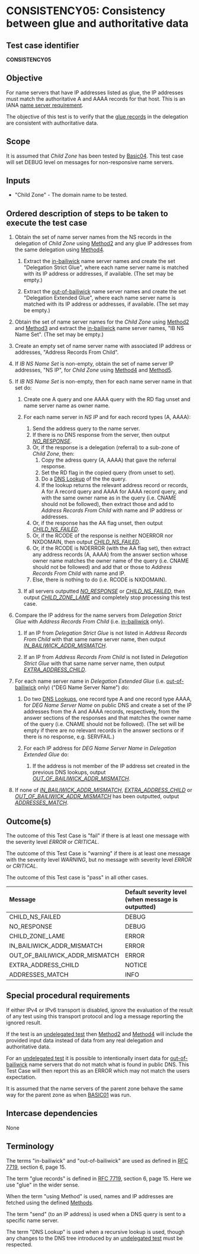 # CONSISTENCY05: Consistency between glue and authoritative data

## Test case identifier

**CONSISTENCY05**

## Objective

For name servers that have IP addresses listed as glue, the IP addresses must
match the authoritative A and AAAA records for that host. This is an IANA 
[name server requirement].

The objective of this test is to verify that the [glue records][terminology] 
in the delegation are consistent with authoritative data.

## Scope

It is assumed that *Child Zone* has been tested by [Basic04]. This test
case will set DEBUG level on messages for non-responsive name servers.

## Inputs

* "Child Zone" - The domain name to be tested.

## Ordered description of steps to be taken to execute the test case
1. Obtain the set of name server names from the NS records in the 
   delegation of *Child Zone* using [Method2] and any glue IP addresses
   from the same delegation using [Method4].

   1. Extract the [in-bailiwick][terminology] name server names and create the set
      "Delegation Strict Glue", where each name server name 
      is matched with its IP address or addresses, if available. (The 
      set may be empty.)

   2. Extract the [out-of-bailiwick][terminology] name server names and create the 
      set "Delegation Extended Glue", where each name server name 
      is matched with its IP address or addresses, if available. (The 
      set may be empty.)

2. Obtain the set of name server names for the *Child Zone* using
   [Method2] and [Method3] and extract the [in-bailiwick][terminology] name 
   server names, "IB NS Name Set". (The set may be empty.)

3. Create an empty set of name server name with associated IP address
   or addresses, "Address Records From Child".

4. If *IB NS Name Set* is non-empty, obtain the set of name server IP 
   addresses, "NS IP", for *Child Zone* using [Method4] and [Method5].

5. If *IB NS Name Set* is non-empty, then for each name server name in
   that set do:

   1. Create one A query and one AAAA query with the RD flag unset
      and name server name as owner name.

   2. For each name server in *NS IP* and for each record 
      types (A, AAAA):
      1. Send the address query to the name server.
      2. If there is no DNS response from the server, then
         output *[NO_RESPONSE]*.
      3. Or, if the response is a delegation (referral) to a 
         sub-zone of *Child Zone*, then:
         1. Copy the adress query (A, AAAA) that gave the referral
            response.
         2. Set the RD flag in the copied query (from unset to set).
         3. Do a [DNS Lookup][terminology] of the the query.
         4. If the lookup returns the relevant address record or records,
            A for A record query and AAAA for AAAA record query, and 
            with the same owner name as in the query (i.e. CNAME should
            not be followed), then extract those and add to 
            *Address Records From Child* with name and IP 
            address or addresses.
      4. Or, if the response has the AA flag unset, then
         output *[CHILD_NS_FAILED]*. 
      5. Or, if the RCODE of the response is neither NOERROR nor 
         NXDOMAIN, then output *[CHILD_NS_FAILED]*.
      6. Or, if the RCODE is NOERROR (with the AA flag set), then
         extract any address records (A, AAAA) from the answer
         section whose owner name matches the owner name 
         of the query (i.e. CNAME should not be followed) and add 
         that or those to *Address Records From Child* with name and IP. 
      7. Else, there is nothing to do (i.e. RCODE is NXDOMAIN).

   3. If all servers outputted *[NO_RESPONSE]* or *[CHILD_NS_FAILED]*, 
      then output *[CHILD_ZONE_LAME]* and completely stop processing 
      this test case.

6. Compare the IP address for the name servers from 
   *Delegation Strict Glue* with *Address Records From Child*
   (i.e. [in-bailiwick][terminology] only).

   1. If an IP from *Delegation Strict Glue* is not listed in 
      *Address Records From Child* with that same name server name, 
      then output *[IN_BAILIWICK_ADDR_MISMATCH]*.

   2. If an IP from *Address Records From Child* is not listed in
      *Delegation Strict Glue* with that same name server name, then 
      output *[EXTRA_ADDRESS_CHILD]*.

7. For each name server name in *Delegation Extended Glue* 
   (i.e. [out-of-bailiwick][terminology] only) ("DEG Name Server Name") do: 

   1. Do two [DNS Lookups][terminology], one record type A and one record type 
      AAAA, for *DEG Name Server Name* on public DNS and create a
      set of the IP addresses from the A and AAAA records, respectively,
      from the answer sections of the responses and that matches
      the owner name of the query (i.e. CNAME should not be followed). 
      (The set will be empty if there are no relevant records in the
      answer sections or if there is no response, e.g. SERVFAIL.)

   2. For each IP address for *DEG Name Server Name* in
      *Delegation Extended Glue* do:
      1. If the address is not member of the IP address set created
         in the previous DNS lookups, output 
         *[OUT_OF_BAILIWICK_ADDR_MISMATCH]*.

8. If none of *[IN_BAILIWICK_ADDR_MISMATCH]*, *[EXTRA_ADDRESS_CHILD]* 
   or *[OUT_OF_BAILIWICK_ADDR_MISMATCH]* has been outputted, output 
   *[ADDRESSES_MATCH]*.


## Outcome(s)

The outcome of this Test Case is "fail" if there is at least one message
with the severity level *ERROR* or *CRITICAL*.

The outcome of this Test Case is "warning" if there is at least one message
with the severity level *WARNING*, but no message with severity level
*ERROR* or *CRITICAL*.

The outcome of this Test case is "pass" in all other cases.

Message                           | Default severity level (when message is outputted)
:---------------------------------|:-----------------------------------
CHILD_NS_FAILED                   | DEBUG
NO_RESPONSE                       | DEBUG
CHILD_ZONE_LAME                   | ERROR
IN_BAILIWICK_ADDR_MISMATCH        | ERROR
OUT_OF_BAILIWICK_ADDR_MISMATCH    | ERROR
EXTRA_ADDRESS_CHILD               | NOTICE
ADDRESSES_MATCH                   | INFO

## Special procedural requirements	

If either IPv4 or IPv6 transport is disabled, ignore the evaluation of the
result of any test using this transport protocol and log a message reporting
the ignored result.

If the test is an [undelegated test] then [Method2] and [Method4] will 
include the provided input data instead of data from any real delegation
and authoritative data.

For an [undelegated test] it is possible to intentionally insert data
for [out-of-bailiwick][terminology] name servers that do not match what is found in
public DNS. This Test Case will then report this as an ERROR which
may not match the users expectation.

It is assumed that the name servers of the parent zone behave the same way 
for the parent zone as when [BASIC01] was run.

## Intercase dependencies

None


## Terminology

The terms "in-bailiwick" and "out-of-bailiwick" are used as defined
in [RFC 7719], section 6, page 15.

The term "glue records" is defined in [RFC 7719], section 6, page 15.
Here we use "glue" in the wider sense.

When the term "using Method" is used, names and IP addresses are fetched
using the defined [Methods].

The term "send" (to an IP address) is used when a DNS query is sent to
a specific name server.

The term "DNS Lookup" is used when a recursive lookup is used, though
any changes to the DNS tree introduced by an [undelegated test] must be
respected.


[BASIC01]:                  ../Basic-TP/basic01.md
[Basic04]:                  ../Basic-TP/basic04.md
[DELEGATION05]:             ../Delegation-TP/delegation05.md
[Methods]:                  ../Methods.md
[Method2]:                  ../Methods.md#method-2-obtain-glue-name-records-from-parent
[Method3]:                  ../Methods.md#method-3-obtain-name-servers-from-child
[Method4]:                  ../Methods.md#method-4-obtain-glue-address-records-from-parent
[Method5]:                  ../Methods.md#method-5-obtain-the-name-server-address-records-from-child
[name server requirement]:  https://www.iana.org/help/nameserver-requirements
[RFC 7719]:                 https://tools.ietf.org/html/rfc7719
[terminology]:              #terminology
[undelegated test]:         ../../test-types/undelegated-test.md

[CHILD_NS_FAILED]:                #outcomes
[NO_RESPONSE]:                    #outcomes
[CHILD_ZONE_LAME]:                #outcomes
[IN_BAILIWICK_ADDR_MISMATCH]:     #outcomes
[OUT_OF_BAILIWICK_ADDR_MISMATCH]: #outcomes
[EXTRA_ADDRESS_CHILD]:            #outcomes
[UNDEL_OOB_ADDR_MISMATCH]:        #outcomes
[ADDRESSES_MATCH]:                #outcomes

